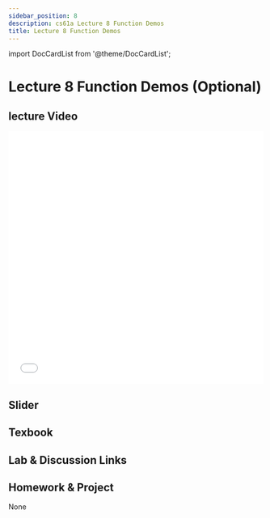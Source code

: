 ```yaml
---
sidebar_position: 8
description: cs61a Lecture 8 Function Demos
title: Lecture 8 Function Demos
---
```


import DocCardList from '@theme/DocCardList';


# Lecture 8 Function Demos (Optional)
## lecture Video

<iframe src="//player.bilibili.com/player.html?aid=277746636&bvid=BV17c411f78k&cid=1311465503&p=1&high_quality=1&danmaku=0" scrolling="no" border="0" frameborder="no" framespacing="0" allowfullscreen="true" allowfullscreen="allowfullscreen" width="100%" height="500" scrolling="no" frameborder="0" sandbox="allow-top-navigation allow-same-origin allow-forms allow-scripts"> </iframe>

## Slider

## Texbook


## Lab & Discussion Links


## Homework & Project
None


<DocCardList />

